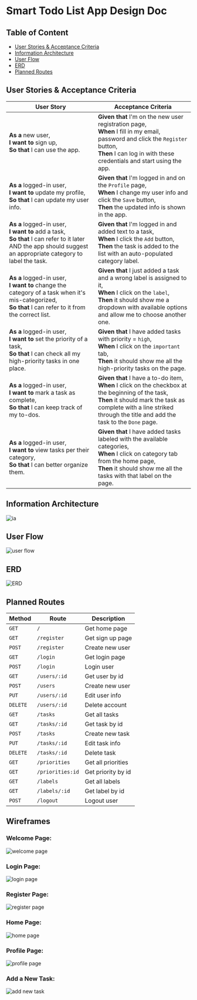 # Smart Todo List App Design Doc
## Table of Content
- [User Stories & Acceptance Criteria](#user-stories--acceptance-criteria)
- [Information Architecture](#information-architecture)
- [User Flow](#user-flow)
- [ERD](#erd)
- [Planned Routes](#planned-routes)
## User Stories & Acceptance Criteria
| User Story | Acceptance Criteria |
| --- | --- |
| **As a** new user,<br>**I want to** sign up,<br>**So that** I can use the app. | **Given that** I'm on the new user registration page,<br>**When** I fill in my email, password and click the `Register` button,<br>**Then** I can log in with these credentials and start using the app. |
| **As a** logged-in user,<br>**I want to** update my profile,<br>**So that** I can update my user info. | **Given that** I'm logged in and on the `Profile` page,<br>**When** I change my user info and click the `Save` button,<br>**Then** the updated info is shown in the app. |
| **As a** logged-in user,<br>**I want to** add a task,<br>**So that** I can refer to it later AND the app should suggest an appropriate category to label the task. | **Given that** I'm logged in and added text to a task,<br>**When** I click the `Add` button,<br>**Then** the task is added to the list with an auto-populated category label. |
| **As a** logged-in user,<br>**I want to** change the category of a task when it's mis-categorized,<br>**So that** I can refer to it from the correct list. | **Given that** I just added a task and a wrong label is assigned to it,<br>**When** I click on the `label`,<br>**Then** it should show me a dropdown with available options and allow me to choose another one. |
| **As a** logged-in user,<br>**I want to** set the priority of a task,<br>**So that** I can check all my high-priority tasks in one place. | **Given that** I have added tasks with priority = `high`,<br>**When** I click on the `important` tab,<br>**Then** it should show me all the high-priority tasks on the page. |
| **As a** logged-in user,<br>**I want to** mark a task as complete,<br>**So that** I can keep track of my to-dos. | **Given that** I have a to-do item,<br>**When** I click on the checkbox at the beginning of the task,<br>**Then** it should mark the task as complete with a line striked through the title and add the task to the `Done` page. |
| **As a** logged-in user,<br>**I want to** view tasks per their category,<br>**So that** I can better organize them. | **Given that** I have added tasks labeled with the available categories,<br>**When** I click on category tab from the home page,<br>**Then** it should show me all the tasks with that label on the page. |


## Information Architecture
![ia](images/information-architecture.png)
## User Flow
![user flow](images/user-flow.png)
## ERD
![ERD](images/erd.png)

## Planned Routes
| Method | Route | Description
| ---       | ---              | ---                 |
| `GET`     | `/`              | Get home page       |
| `GET`     | `/register`      | Get sign up page    |
| `POST`    | `/register`      | Create new user     |
| `GET`     | `/login`         | Get login page      |
| `POST`    | `/login`         | Login user          |
| `GET`     | `/users/:id`     | Get user by id      |
| `POST`    | `/users`         | Create new user     |
| `PUT`     | `/users/:id`     | Edit user info      |
| `DELETE`  | `/users/:id`     | Delete account      |
| `GET`     | `/tasks`         | Get all tasks       |
| `GET`     | `/tasks/:id`     | Get task by id      |
| `POST`    | `/tasks`         | Create new task     |
| `PUT`     | `/tasks/:id`     | Edit task info      |
| `DELETE`  | `/tasks/:id`     | Delete task         |
| `GET`     | `/priorities`    | Get all priorities  |
| `GET`     | `/priorities:id` | Get priority by id  |
| `GET`     | `/labels`        | Get all labels      |
| `GET`     | `/labels/:id`    | Get label by id     |
| `POST`    | `/logout`        | Logout user         |

## Wireframes 
### Welcome Page:
![welcome page](images/welcome-page.png)
### Login Page:
![login page](images/login-page.png)
### Register Page:
![register page](images/register-page.png)
### Home Page:
![home page](images/home-page.png)
### Profile Page:
![profile page](images/profile-page.png)
### Add a New Task:
![add new task](images/add-new-task.png)
